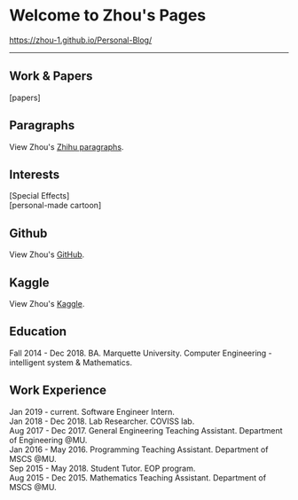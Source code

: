 # Welcome to Zhou's Pages   
https://zhou-1.github.io/Personal-Blog/
<hr>

## Work & Papers
[papers]

## Paragraphs
View Zhou's [Zhihu paragraphs](https://www.zhihu.com/people/zhou-65-48/posts).

## Interests 
[Special Effects]      
[personal-made cartoon]     

## Github
View Zhou's [GitHub](https://github.com/zhou-1).

## Kaggle
View Zhou's [Kaggle](https://www.kaggle.com/dragonpolice).

## Education
Fall 2014 - Dec 2018. BA. Marquette University. Computer Engineering - intelligent system & Mathematics.  

## Work Experience   
Jan 2019 - current. Software Engineer Intern.   
Jan 2018 - Dec 2018. Lab Researcher. COVISS lab.    
Aug 2017 - Dec 2017. General Engineering Teaching Assistant. Department of Engineering @MU.   
Jan 2016 - May 2016. Programming Teaching Assistant. Department of MSCS @MU.    
Sep 2015 - May 2018. Student Tutor. EOP program.     
Aug 2015 - Dec 2015. Mathematics Teaching Assistant. Department of MSCS @MU.    


